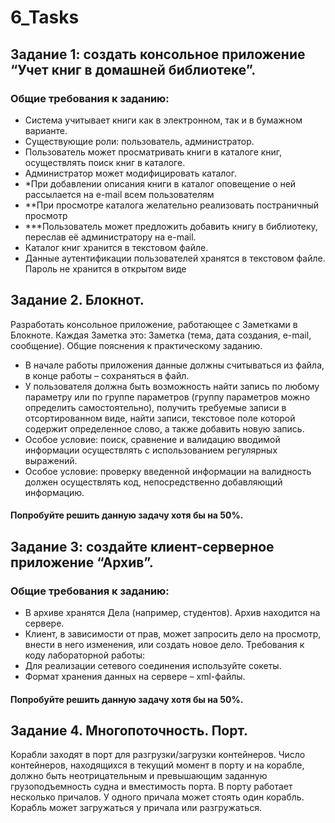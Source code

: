 # 6_Tasks

## Задание 1: создать консольное приложение “Учет книг в домашней библиотеке”.
### Общие требования к заданию:
* Система учитывает книги как в электронном, так и в бумажном варианте.
* Существующие роли: пользователь, администратор.
* Пользователь может просматривать книги в каталоге книг, осуществлять поиск
книг в каталоге.
* Администратор может модифицировать каталог.
* *При добавлении описания книги в каталог оповещение о ней рассылается на
e-mail всем пользователям
* **При просмотре каталога желательно реализовать постраничный просмотр
* ***Пользователь может предложить добавить книгу в библиотеку, переслав её
администратору на e-mail.
* Каталог книг хранится в текстовом файле.
* Данные аутентификации пользователей хранятся в текстовом файле. Пароль
не хранится в открытом виде

## Задание 2. Блокнот. 
Разработать консольное приложение, работающее с Заметками в Блокноте. Каждая Заметка это: 
Заметка (тема, дата создания, e-mail, сообщение).
Общие пояснения к практическому заданию.
* В начале работы приложения данные должны считываться из файла, в конце
работы – сохраняться в файл.
* У пользователя должна быть возможность найти запись по любому параметру
или по группе параметров (группу параметров можно определить
самостоятельно), получить требуемые записи в отсортированном виде, найти
записи, текстовое поле которой содержит определенное слово, а также
добавить новую запись.
* Особое условие: поиск, сравнение и валидацию вводимой информации
осуществлять с использованием регулярных выражений.
* Особое условие: проверку введенной информации на валидность должен
осуществлять код, непосредственно добавляющий информацию.

#### Попробуйте решить данную задачу хотя бы на 50%.
## Задание 3: создайте клиент-серверное приложение “Архив”.
### Общие требования к заданию:
* В архиве хранятся Дела (например, студентов). Архив находится на сервере.
* Клиент, в зависимости от прав, может запросить дело на просмотр, внести в
него изменения, или создать новое дело.
Требования к коду лабораторной работы:
* Для реализации сетевого соединения используйте сокеты.
* Формат хранения данных на сервере – xml-файлы.

#### Попробуйте решить данную задачу хотя бы на 50%.
## Задание 4. Многопоточность. Порт. 
Корабли заходят в порт для разгрузки/загрузки контейнеров. Число контейнеров, 
находящихся в текущий момент в порту и на корабле, должно быть неотрицательным и 
превышающим заданную грузоподъемность судна и вместимость порта. В порту работает 
несколько причалов. У одного причала может стоять один корабль. Корабль может загружаться 
у причала или разгружаться.
